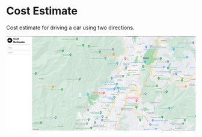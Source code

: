 # Cost Estimate

Cost estimate for driving a car using two directions.

![img1](/assets/images/i1.png)
